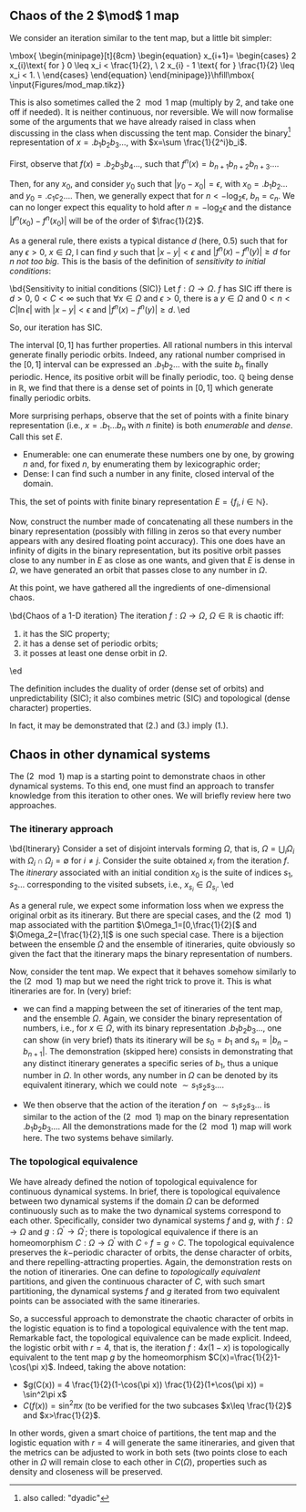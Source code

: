 ## Chaos of the 2 $\mod$ 1 map

We consider an iteration similar to the tent map, but a little bit simpler:


\mbox{
\begin{minipage}[t]{8cm}
\begin{equation}
x_{i+1}=
\begin{cases}
2 x_{i}\text{ for } 0 \leq x_i < \frac{1}{2}, \\
2 x_{i} - 1 \text{ for } \frac{1}{2} \leq x_i < 1. \\
\end{cases}
\end{equation} 
\end{minipage}}\hfill\mbox{
\input{Figures/mod_map.tikz}}

This is also sometimes called the $2 \mod 1$ map (multiply by 2, and take one off if needed). 
It is neither continuous, nor reversible. We will now formalise some of the arguments that we have already raised in class when discussing in the class when discussing the tent map. Consider the binary[^1] representation of $x=.b_1 b_2 b_3 \ldots$, with $x=\sum \frac{1}{2^i}b_i$. 

[^1]: also called: "dyadic"

First, observe that $f(x)=.b_2b_3b_4\ldots$, such that $f^n(x)=b_{n+1}b_{n+2}b_{n+3}\ldots$. 

Then, for any $x_0$, and consider $y_0$ such that $|y_0-x_0| = \epsilon$, 
with $x_0=.b_1b_2\ldots$ and  $y_0=.c_1c_2\ldots$. Then, we generally expect that for $n<-\log_2 \epsilon$, $b_n=c_n$. We can no longer expect this equality to hold after $n=-\log_2 \epsilon$ and the distance $|f^n(x_0)-f^n(x_0)|$ will be of the order of $\frac{1}{2}$. 

As a general rule, there exists a typical distance $d$ (here, 0.5) such that   for any $\epsilon>0$, $x\in\Omega$, I can find $y$ such that $|x-y|<\epsilon$ and $|f^n(x)-f^n(y)|\geq d$ for $n$ _not too big_. This is the basis of the definition of _sensitivity to initial conditions_: 

\bd{Sensitivity to initial conditions (SIC)}
Let $f:\Omega \rightarrow \Omega$. $f$ has SIC iff  there is $d>0$, $0<C<\infty$ such that $\forall x\in\Omega$ and $\epsilon>0$, there is a $y\in\Omega$ and $0<n<C|\ln \epsilon|$ with  $|x-y|<\epsilon$ and $|f^n(x)-f^n(y)|\geq d$. 
\ed

So, our iteration has SIC. 

The interval $[0,1]$ has further properties. All rational numbers in this interval generate finally periodic orbits. Indeed, any rational number comprised in the $[0,1]$ interval can be expressed an $.b_1b_2\ldots$ with the suite $b_n$ finally periodic. Hence, its positive orbit will be finally periodic, too. $\mathbb{Q}$ being dense in $\mathbb{R}$, we find that there is a dense set of points in $[0,1]$ which generate finally periodic orbits. 


More surprising perhaps, observe that the set of points with a finite binary representation (i.e., $x=.b_1\ldots b_n$ with $n$ finite) is both _enumerable_ and _dense_. Call this set $E$. 

- Enumerable: one can enumerate these numbers one by one, by growing $n$ and, for fixed $n$, by enumerating them by lexicographic order;
- Dense: I can find such a number in any finite, closed interval of the domain. 

This, the set of points with finite binary representation $E=\{f_i, i\in\mathbb{N}\}$. 

Now, construct the number made of concatenating all these numbers in the binary representation (possibly with filling in zeros so that every number appears with any desired floating point accuracy). This one does have an infinity of digits in the binary representation, but its positive orbit passes close to any number in $E$ as close as one wants, and given that $E$ is dense in $\Omega$, we have generated an orbit that passes close to any number in $\Omega$. 

At this point, we have gathered all the ingredients of one-dimensional chaos. 

\bd{Chaos of a 1-D iteration}
The iteration $f:\Omega\rightarrow\Omega$, $\Omega \in \mathbb{R}$ is chaotic iff:

 1. it has the SIC property;
 2. it has a dense set of periodic orbits;
 3. it posses at least one dense orbit in $\Omega$. 

\ed

The definition includes the duality of order (dense set of orbits) and unpredictability (SIC); it also combines metric (SIC) and topological (dense character) properties. 

In fact, it may be demonstrated that (2.) and (3.) imply (1.). 

## Chaos in other dynamical systems

The $(2 \mod 1)$ map is a starting point to demonstrate chaos in other dynamical systems. To this end, one must find an approach to transfer knowledge from this iteration to other ones. We will briefly review here two approaches.

### The itinerary approach

\bd{Itinerary}
Consider a set of disjoint intervals forming $\Omega$, that is, $\Omega = \bigcup_{i} \Omega_i$ with $\Omega_i \cap \Omega_j = \emptyset$ for $i\neq j$. Consider the suite obtained $x_i$ from the iteration $f$. The _itinerary_ associated with an initial condition $x_0$ is the suite of indices $s_1, s_2 \ldots$ corresponding to the visited subsets, i.e., $x_{s_i} \in \Omega_{s_i}$. 
\ed

As a general rule, we expect some information loss when we express the original orbit as its itinerary. But there are special cases, and the $(2 \mod 1)$ map associated with the partition $\Omega_1=[0,\frac{1}{2}[$ and $\Omega_2=[\frac{1}{2},1[$ is one such special case. There is a bijection between the ensemble $\Omega$ and the ensemble of itineraries, quite obviously so given the fact that the itinerary maps the binary representation of numbers. 

Now, consider the tent map. We expect that it behaves somehow similarly to the $(2 \mod 1)$ map but we need the right trick to prove it. This is what itineraries are for. In (very) brief: 

 - we can find a mapping between the set of itineraries of the tent map, and the ensemble $\Omega$. Again, we consider the binary representation of numbers, i.e., for $x\in\Omega$, with its binary representation $.b_1b_2b_3\ldots$, one can show (in very brief) thats its itinerary will be $s_0=b_1$ and $s_n=|b_n - b_{n+1}|$. The demonstration (skipped here) consists in demonstrating that any distinct itinerary generates a specific series of $b_1$, thus a unique number in $\Omega$. In other words, any number in $\Omega$ can be denoted by its equivalent itinerary, which we could note $\sim s_1s_2s_3\ldots$. 

 - We then observe that the action of the iteration $f$ on $\sim s_1s_2s_3\ldots$ is similar to the action of the $(2 \mod 1)$ map on the binary representation $.b_1b_2b_3\ldots$. All the demonstrations made for the $(2 \mod 1)$ map will work here. The two systems behave similarly. 

### The topological equivalence

We have already defined the notion of topological equivalence for continuous dynamical systems. In brief, there is topological equivalence between two dynamical systems if the domain $\Omega$ can be deformed continuously such as to make the two dynamical systems correspond to each other. Specifically, consider two dynamical systems $f$ and $g$, with
$f:\Omega\rightarrow\Omega$ and
$g:\Omega^\prime \rightarrow \Omega^\prime$; there is topological equivalence if there is an homeomorphism
$C:\Omega \rightarrow \Omega^\prime$ with $C\circ f = g \circ C$. The topological equivalence preserves the $k-$periodic character of orbits, the dense character of orbits, and there repelling-attracting properties. Again, the demonstration rests on the notion of itineraries. One can define to _topologically equivalent_ partitions, and given the continuous character of $C$, with such smart partitioning, the dynamical systems $f$ and $g$ iterated from  two equivalent points can be associated with the same itineraries. 

So, a successful approach to demonstrate the chaotic character of orbits in the logistic equation is to find a topological equivalence with the tent map. Remarkable fact, the topological equivalence can be made explicit. Indeed, the logistic orbit with $r=4$, that is, the iteration $f:4x(1-x)$ is topologically equivalent to the tent map $g$ by the homeomorphism  $C(x)=\frac{1}{2}1-\cos(\pi x)$. Indeed, taking the above notation: 

- $g(C(x)) = 4 \frac{1}{2}(1-\cos(\pi x)) \frac{1}{2}(1+\cos(\pi x)) = \sin^2\pi x$
- $C(f(x)) = \sin^2\pi x$ (to be verified for the two subcases $x\leq \frac{1}{2}$ and $x>\frac{1}{2}$. 

In other words, given a smart choice of partitions, the tent map and the logistic equation with $r=4$ will generate the same itineraries, and given that the metrics can be adjusted to work in both sets (two points close to each other in $\Omega$ will remain close to each other in $C(\Omega)$, properties such as density and closeness will be preserved. 




